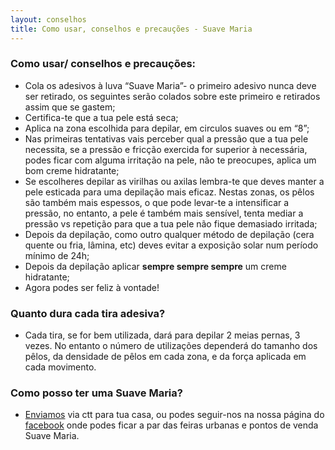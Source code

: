 ```yaml
---
layout: conselhos
title: Como usar, conselhos e precauções - Suave Maria
---
```


### Como usar/ conselhos e precauções:

- Cola os adesivos à luva “Suave Maria”- o primeiro adesivo nunca  deve ser retirado, os seguintes serão colados sobre este primeiro e retirados assim que se gastem; 
- Certifica-te que a tua pele está seca;
- Aplica na zona escolhida para depilar, em circulos suaves ou em “8”;
- Nas primeiras tentativas vais perceber qual a pressão que a tua pele necessita, se a pressão e fricção exercida for superior à necessária, podes ficar com alguma irritação na pele, não te preocupes, aplica um bom creme hidratante;
- Se escolheres depilar as virilhas ou axilas lembra-te que deves manter a pele esticada para uma depilação mais eficaz. Nestas zonas, os pêlos são também mais espessos, o que pode levar-te a intensificar a pressão, no entanto,  a pele é também mais sensível, tenta mediar a pressão vs repetição para que a tua pele não fique demasiado irritada;
- Depois da depilação, como outro qualquer método de depilação (cera quente ou fria, lâmina, etc) deves evitar a exposição solar num período mínimo de 24h;
- Depois da depilação aplicar **sempre sempre sempre** um creme hidratante;
- Agora podes ser feliz à vontade!

### Quanto dura cada tira adesiva?

- Cada tira, se for bem utilizada, dará para depilar 2 meias pernas, 3 vezes.
No entanto o número de utilizações dependerá do tamanho dos pêlos, da densidade de pêlos em cada zona, e da força aplicada em cada movimento.

### Como posso ter uma Suave Maria?

- [Enviamos](/#contact) via ctt para tua casa, ou podes seguir-nos na nossa página do [facebook](#facebook) onde podes ficar a par das feiras urbanas e pontos de venda Suave Maria. 